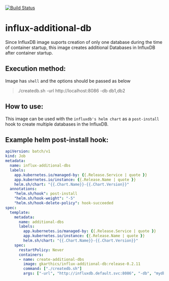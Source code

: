 [![Build Status](https://travis-ci.org/gkarthiks/influx-additional-db.svg?branch=master)](https://travis-ci.org/gkarthiks/influx-additional-db)
# influx-additional-db
Since InfluxDB image suports creation of only one database during the time of container startup, this image creates additional Databases in InfluxDB after container startup.

## Execution method:
Image has `shell` and the options should be passed as below

> ./createdb.sh -url http://localhost:8086 -db db1,db2

## How to use:

This image can be used with the `influxdb's helm chart` as a `post-install` hook to create multiple databases in the InfluxDB. 

## Example helm post-install hook:

```yaml
apiVersion: batch/v1
kind: Job
metadata:
  name: influx-additional-dbs
  labels:
    app.kubernetes.io/managed-by: {{.Release.Service | quote }}
    app.kubernetes.io/instance: {{.Release.Name | quote }}
    helm.sh/chart: "{{.Chart.Name}}-{{.Chart.Version}}"
  annotations:
    "helm.sh/hook": post-install
    "helm.sh/hook-weight": "-5"
    "helm.sh/hook-delete-policy": hook-succeeded
spec:
  template:
    metadata:
      name: additional-dbs
      labels:
        app.kubernetes.io/managed-by: {{.Release.Service | quote }}
        app.kubernetes.io/instance: {{.Release.Name | quote }}
        helm.sh/chart: "{{.Chart.Name}}-{{.Chart.Version}}"
    spec:
      restartPolicy: Never
      containers:
      - name: create-additional-dbs
        image: gkarthics/influx-additional-db:release-0.2.11
        command: ["./createdb.sh"]
        args: ["-url", "http://influxdb.default.svc:8086", "-db", "mydb1,mydb2,mydb3"]
```
